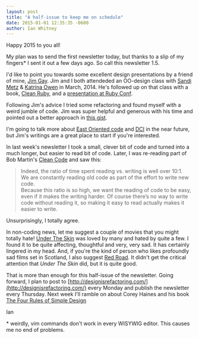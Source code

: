 ```yaml
---
layout: post
title: "A half-issue to keep me on schedule"
date: 2015-01-01 12:35:35 -0600
author: Ian Whitney
---
```


Happy 2015 to you all!

My plan was to send the first newsletter today, but thanks to a slip of my fingers\* I sent it out a few days ago. So call this newsletter 1.5.

I'd like to point you towards some excellent design presentations by a friend of mine, [Jim Gay](http://www.saturnflyer.com/). Jim and I both attendeded an OO-design class with [Sandi Metz](http://www.sandimetz.com/) & [Katrina Owen](https://twitter.com/kytrinyx) in March, 2014. He's followed up on that class with a book, [Clean Ruby](http://clean-ruby.com/), and a [presentation at Ruby Conf](http://www.confreaks.com/videos/4825-RubyConf2014-eastward-ho-a-clear-path-through-ruby-with-oo).

Following Jim's advice I tried some refactoring and found myself with a weird jumble of code. Jim was super helpful and generous with his time and pointed out a better approach in [this gist](https://gist.github.com/IanWhitney/6d8d777659896ff9e20d). 

I'm going to talk more about [East Oriented code](http://saturnflyer.com/blog/jim/2014/12/23/enforcing-encapsulation-with-east-oriented-code/) and [DCI](http://www.sitepoint.com/dci-the-evolution-of-the-object-oriented-paradigm/) in the near future, but Jim's writings are a great place to start if you're interested.

In last week's newsletter I took a small, clever bit of code and turned into a much longer, but easier to read bit of code. Later, I was re-reading part of Bob Martin's [Clean Code](http://www.amazon.com/Clean-Code-Handbook-Software-Craftsmanship/dp/0132350882) and saw this:

> Indeed, the ratio of time spent reading vs. writing is well over 10:1.<br />
> We are constantly reading old code as part of the effort to write new code.<br />
> Because this ratio is so high, we want the reading of code to be easy, even if it makes the writing harder. Of course there’s no way to write code without reading it, so making it easy to read actually makes it easier to write.

Unsurprisingly, I totally agree.

In non-coding news, let me suggest a couple of movies that you might totally hate! [Under The Skin](http://www.imdb.com/title/tt1441395/) was loved by many and hated by quite a few. I found it to be quite affecting, thoughtful and very, very sad. It has certainly lingered in my head. And, if you're the kind of person who likes profoundly sad films set in Scotland, I also suggest [Red Road](http://www.imdb.com/title/tt0471030/). It didn't get the critical attention that _Under The Skin_ did, but it is quite good.

That is more than enough for this half-issue of the newsletter. Going forward, I plan to post to [http://designisrefactoring.com/](http://designisrefactoring.com/) every Monday and publish the newsletter every Thursday. Next week I'll ramble on about Corey Haines and his book [The Four Rules of Simple Design](https://leanpub.com/4rulesofsimpledesign)

Ian

\* weirdly, vim commands don't work in every WISYWIG editor. This causes me no end of problems.
